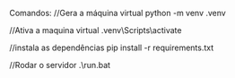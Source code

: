 Comandos:
//Gera a máquina virtual
python -m venv .venv

//Ativa a maquina virtual
.venv\Scripts\activate

//instala as dependências
pip install -r requirements.txt

//Rodar o servidor
.\run.bat
